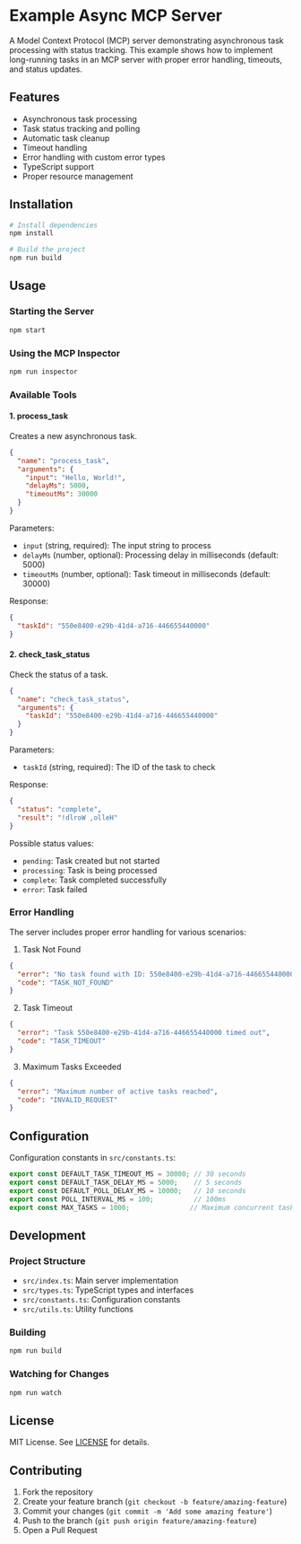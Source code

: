 # Example Async MCP Server

A Model Context Protocol (MCP) server demonstrating asynchronous task processing with status tracking. This example shows how to implement long-running tasks in an MCP server with proper error handling, timeouts, and status updates.

## Features

- Asynchronous task processing
- Task status tracking and polling
- Automatic task cleanup
- Timeout handling
- Error handling with custom error types
- TypeScript support
- Proper resource management

## Installation

```bash
# Install dependencies
npm install

# Build the project
npm run build
```

## Usage

### Starting the Server

```bash
npm start
```

### Using the MCP Inspector

```bash
npm run inspector
```

### Available Tools

#### 1. process_task

Creates a new asynchronous task.

```json
{
  "name": "process_task",
  "arguments": {
    "input": "Hello, World!",
    "delayMs": 5000,
    "timeoutMs": 30000
  }
}
```

Parameters:
- `input` (string, required): The input string to process
- `delayMs` (number, optional): Processing delay in milliseconds (default: 5000)
- `timeoutMs` (number, optional): Task timeout in milliseconds (default: 30000)

Response:
```json
{
  "taskId": "550e8400-e29b-41d4-a716-446655440000"
}
```

#### 2. check_task_status

Check the status of a task.

```json
{
  "name": "check_task_status",
  "arguments": {
    "taskId": "550e8400-e29b-41d4-a716-446655440000"
  }
}
```

Parameters:
- `taskId` (string, required): The ID of the task to check

Response:
```json
{
  "status": "complete",
  "result": "!dlroW ,olleH"
}
```

Possible status values:
- `pending`: Task created but not started
- `processing`: Task is being processed
- `complete`: Task completed successfully
- `error`: Task failed

### Error Handling

The server includes proper error handling for various scenarios:

1. Task Not Found
```json
{
  "error": "No task found with ID: 550e8400-e29b-41d4-a716-446655440000",
  "code": "TASK_NOT_FOUND"
}
```

2. Task Timeout
```json
{
  "error": "Task 550e8400-e29b-41d4-a716-446655440000 timed out",
  "code": "TASK_TIMEOUT"
}
```

3. Maximum Tasks Exceeded
```json
{
  "error": "Maximum number of active tasks reached",
  "code": "INVALID_REQUEST"
}
```

## Configuration

Configuration constants in `src/constants.ts`:

```typescript
export const DEFAULT_TASK_TIMEOUT_MS = 30000; // 30 seconds
export const DEFAULT_TASK_DELAY_MS = 5000;    // 5 seconds
export const DEFAULT_POLL_DELAY_MS = 10000;   // 10 seconds
export const POLL_INTERVAL_MS = 100;          // 100ms
export const MAX_TASKS = 1000;               // Maximum concurrent tasks
```

## Development

### Project Structure

- `src/index.ts`: Main server implementation
- `src/types.ts`: TypeScript types and interfaces
- `src/constants.ts`: Configuration constants
- `src/utils.ts`: Utility functions

### Building

```bash
npm run build
```

### Watching for Changes

```bash
npm run watch
```

## License

MIT License. See [LICENSE](LICENSE) for details.

## Contributing

1. Fork the repository
2. Create your feature branch (`git checkout -b feature/amazing-feature`)
3. Commit your changes (`git commit -m 'Add some amazing feature'`)
4. Push to the branch (`git push origin feature/amazing-feature`)
5. Open a Pull Request 
